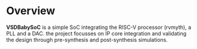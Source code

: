 # Overview
**VSDBabySoC** is a simple SoC integrating the RISC-V processor (rvmyth), a PLL and a DAC. the project focusses on IP core integration and validating the design through pre-synthesis and post-synthesis simulations.
